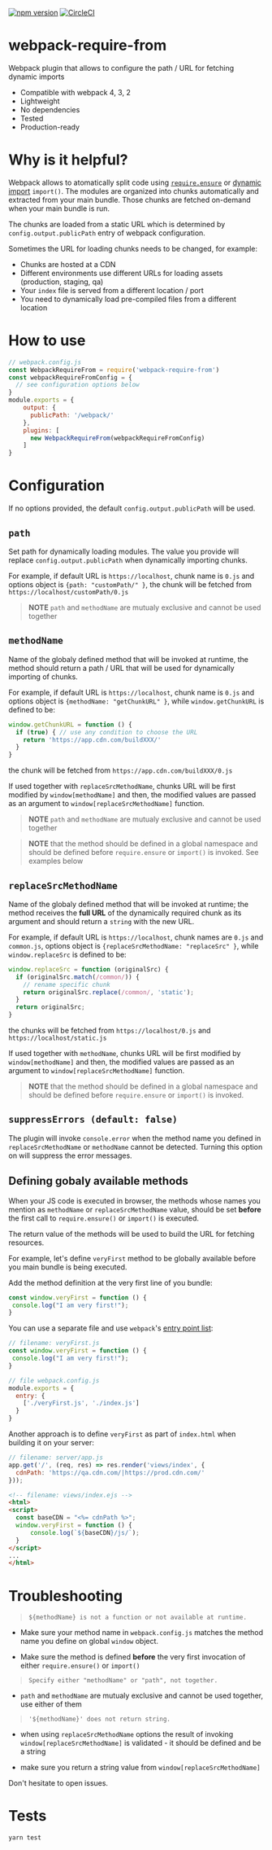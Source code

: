 [![npm version](https://badge.fury.io/js/webpack-require-from.svg)](https://badge.fury.io/js/webpack-require-from)
[![CircleCI](https://circleci.com/gh/agoldis/webpack-require-from.svg?style=svg)](https://circleci.com/gh/agoldis/webpack-require-from)
# webpack-require-from
Webpack plugin that allows to configure the path / URL for fetching dynamic imports

* Compatible with webpack 4, 3, 2
* Lightweight
* No dependencies
* Tested
* Production-ready

# Why is it helpful?
Webpack allows to atomatically split code using [`require.ensure`](https://webpack.js.org/api/module-methods/#require-ensure) or [dynamic import](https://webpack.js.org/guides/code-splitting/#dynamic-imports) `import()`. The modules are organized into chunks automatically and extracted from your main bundle. Those chunks are fetched on-demand when your main bundle is run.

The chunks are loaded from a static URL which is determined by `config.output.publicPath` entry of webpack configuration. 

Sometimes the URL for loading chunks needs to be changed, for example:
* Chunks are hosted at a CDN
* Different environments use different URLs for loading assets (production, staging, qa)
* Your `index` file is served from a different location / port
* You need to dynamically load pre-compiled files from a different location

# How to use
```javascript
// webpack.config.js
const WebpackRequireFrom = require('webpack-require-from')
const webpackRequireFromConfig = {
  // see configuration options below
}
module.exports = {
    output: {
      publicPath: '/webpack/'
    },
    plugins: [
      new WebpackRequireFrom(webpackRequireFromConfig)
    ]
}
```

# Configuration
If no options provided, the default `config.output.publicPath` will be used.

## `path`
Set path for dynamically loading modules. The value you provide will replace `config.output.publicPath` when dynamically importing chunks. 

For example, if default URL is `https://localhost`, chunk name is `0.js` and options object is `{path: "customPath/" }`, the chunk will be fetched from `https://localhost/customPath/0.js`

> __NOTE__ `path` and `methodName` are mutualy exclusive and cannot be used together

## `methodName` 
Name of the globaly defined method that will be invoked at runtime, the method should return a path / URL that will be used for dynamically importing of chunks.

For example, if default URL is `https://localhost`, chunk name is `0.js` and options object is `{methodName: "getChunkURL" }`, while `window.getChunkURL` is defined to be:
```javascript
window.getChunkURL = function () {
  if (true) { // use any condition to choose the URL
    return 'https://app.cdn.com/buildXXX/'
  }
}
```
the chunk will be fetched from  `https://app.cdn.com/buildXXX/0.js`

If used together with `replaceSrcMethodName`, chunks URL will be first modified by `window[methodName]` and then, the modified values are passed as an argument to `window[replaceSrcMethodName]` function.

> __NOTE__ `path` and `methodName` are mutualy exclusive and cannot be used together

> __NOTE__ that the method should be defined in a global namespace and should be defined before `require.ensure` or `import()` is invoked. See examples below

## `replaceSrcMethodName` 
Name of the globaly defined method that will be invoked at runtime; the method receives the **full URL** of the dynamically required chunk as its argument and should return a `string` with the new URL.

For example, if default URL is `https://localhost`, chunk names are `0.js` and `common.js`, options object is `{replaceSrcMethodName: "replaceSrc" }`, while `window.replaceSrc` is defined to be:
```javascript
window.replaceSrc = function (originalSrc) {
  if (originalSrc.match(/common/)) {
    // rename specific chunk
    return originalSrc.replace(/common/, 'static');
  }
  return originalSrc;
}
```
the chunks will be fetched from `https://localhost/0.js` and `https://localhost/static.js` 

If used together with `methodName`, chunks URL will be first modified by `window[methodName]` and then, the modified values are passed as an argument to `window[replaceSrcMethodName]` function.

> __NOTE__ that the method should be defined in a global namespace and should be defined before `require.ensure` or `import()` is invoked.

## `suppressErrors (default: false)`
The plugin will invoke `console.error` when the method name you defined in `replaceSrcMethodName` or `methodName` cannot be detected. Turning this option on will suppress the error messages.

## Defining gobaly available methods

When your JS code is executed in browser, the methods whose names you mention as `methodName` or `replaceSrcMethodName` value, should be set __before__ the first call to `require.ensure()` or `import()` is executed.

The return value of the methods will be used to build the  URL for fetching resources.

For example, let's define `veryFirst` method to be globally available before you main bundle is being executed.

Add the method definition at the very first line of you bundle:
```javascript
const window.veryFirst = function () {
 console.log("I am very first!");
}
```

You can use a separate file and use `webpack`'s [entry point list](https://webpack.js.org/configuration/entry-context/#entry):
```javascript
// filename: veryFirst.js
const window.veryFirst = function () {
 console.log("I am very first!");
}

// file webpack.config.js
module.exports = {
  entry: {
    ['./veryFirst.js', './index.js']
  }
}
```

Another approach is to define `veryFirst` as part of `index.html` when building it on your server:
```javascript
// filename: server/app.js
app.get('/', (req, res) => res.render('views/index', {
  cdnPath: 'https://qa.cdn.com/|https://prod.cdn.com/'
}));
```

```HTML
<!-- filename: views/index.ejs -->
<html>
<script>
  const baseCDN = "<%= cdnPath %>";
  window.veryFirst = function () {
      console.log(`${baseCDN}/js/`);
  }
</script>
...
</html>
```

# Troubleshooting
> `${methodName} is not a function or not available at runtime.`

* Make sure your method name in `webpack.config.js` matches the method name you define on global `window` object.

* Make sure the method is defined **before** the very first invocation of either `require.ensure()` or `import()`
> `Specify either "methodName" or "path", not together.`

* `path` and `methodName` are mutualy exclusive and cannot be used together, use either of them

> `'${methodName}' does not return string.`

* when using `replaceSrcMethodName` options the result of invoking `window[replaceSrcMethodName]` is validated - it 
should be defined and be a string

* make sure you return a string value from `window[replaceSrcMethodName]`


Don't hesitate to open issues.

# Tests
`yarn test`

